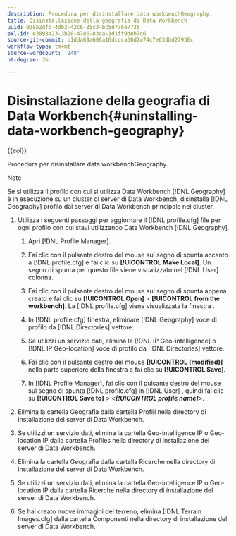 ```yaml
---
description: Procedura per disinstallare data workbenchGeography.
title: Disinstallazione della geografia di Data Workbench
uuid: 038b2dfb-4db2-42c6-85c3-bc5d776e7736
exl-id: e3898423-3b28-4786-834a-1d1ff9deb7c6
source-git-commit: b1dda69a606a16dccca30d2a74c7e63dbd27936c
workflow-type: tm+mt
source-wordcount: '248'
ht-degree: 3%

---
```


# Disinstallazione della geografia di Data Workbench{#uninstalling-data-workbench-geography}

{{eol}}

Procedura per disinstallare data workbenchGeography.

>[!NOTE]
>
>Se si utilizza il profilo con cui si utilizza Data Workbench [!DNL Geography] è in esecuzione su un cluster di server di Data Workbench, disinstalla [!DNL Geography] profilo dal server di Data Workbench principale nel cluster.

1. Utilizza i seguenti passaggi per aggiornare il [!DNL profile.cfg] file per ogni profilo con cui stavi utilizzando Data Workbench [!DNL Geography].

   1. Apri [!DNL Profile Manager].
   1. Fai clic con il pulsante destro del mouse sul segno di spunta accanto a [!DNL profile.cfg] e fai clic su **[!UICONTROL Make Local]**. Un segno di spunta per questo file viene visualizzato nel [!DNL User] colonna.

   1. Fai clic con il pulsante destro del mouse sul segno di spunta appena creato e fai clic su **[!UICONTROL Open]** > **[!UICONTROL from the workbench]**. La [!DNL profile.cfg] viene visualizzata la finestra .

   1. In [!DNL profile.cfg] finestra, eliminare [!DNL Geography] voce di profilo da [!DNL Directories] vettore.

   1. Se utilizzi un servizio dati, elimina la [!DNL IP Geo-intelligence] o [!DNL IP Geo-location] voce di profilo da [!DNL Directories] vettore.

   1. Fai clic con il pulsante destro del mouse **[!UICONTROL (modified)]** nella parte superiore della finestra e fai clic su **[!UICONTROL Save]**.

   1. In [!DNL Profile Manager], fai clic con il pulsante destro del mouse sul segno di spunta [!DNL profile.cfg] in [!DNL User] , quindi fai clic su **[!UICONTROL Save to]** > *&lt;**[!UICONTROL profile name]**>*.

1. Elimina la cartella Geografia dalla cartella Profili nella directory di installazione del server di Data Workbench.
1. Se utilizzi un servizio dati, elimina la cartella Geo-intelligence IP o Geo-location IP dalla cartella Profiles nella directory di installazione del server di Data Workbench.
1. Elimina la cartella Geografia dalla cartella Ricerche nella directory di installazione del server di Data Workbench.
1. Se utilizzi un servizio dati, elimina la cartella Geo-intelligence IP o Geo-location IP dalla cartella Ricerche nella directory di installazione del server di Data Workbench.
1. Se hai creato nuove immagini del terreno, elimina [!DNL Terrain Images.cfg] dalla cartella Componenti nella directory di installazione del server di Data Workbench.
